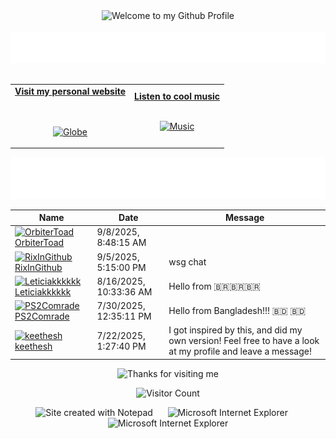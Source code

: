 <!-- "Hero" Header -->
<div align="center">
  <img src="https://github.com/BrunnerLivio/brunnerlivio/blob/master/images/welcome.png?raw=true" style="max-width: 100%;" alt="Welcome to my Github Profile" />
  <br />
  <br />
  <img height="50" alt="My Name is Livio and I like Node.js" src="images/personal_note.svg" />
  <br />
  <br />

</div>

<!-- Social -->
<table width="100%" align="center">
<tr>
<td align="center">
<a href="https://brunnerliv.io">
<strong>Visit my personal website </strong>
<br />
<br />
<br />

<p>

<img alt="Globe" height="80" src="images/globe.gif">
</a>
</p>

</td>


<td align="center">
<a href="https://www.youtube.com/watch?v=3YxaaGgTQYM&ab_channel=EvanescenceVEVO">
<strong>Listen to cool music</strong>
<br />
<br />


<p>
<img height="100" alt="Music" src="images/music.gif"> 
</a>
</p>

</td>
</tr>
</table>

<div align="center">
<a href="https://github.com/BrunnerLivio/brunnerlivio/issues/62#issuecomment-new"><img src="images/guestbook.svg"></a> 
</div>

<!-- Guestbook -->
| Name | Date | Message |
|---|---|---|
| <a href="https://github.com/OrbiterToad"><img width="24" src="https://avatars.githubusercontent.com/u/25004579?s=24&u=c0f6a8e7a467ac4631b284c8b60504ec8298e84b&v=4" alt="OrbiterToad" /> OrbiterToad</a> |9/8/2025, 8:48:15 AM||
| <a href="https://github.com/RixInGithub"><img width="24" src="https://avatars.githubusercontent.com/u/87478581?s=24&u=8c3395853dbe6352ce04bc223a26f94576fe8a0e&v=4" alt="RixInGithub" /> RixInGithub</a> |9/5/2025, 5:15:00 PM|wsg chat|
| <a href="https://github.com/Leticiakkkkkk"><img width="24" src="https://avatars.githubusercontent.com/u/73072063?s=24&u=b5402b8bc63e4470bbf417024a6ef01f2e69815d&v=4" alt="Leticiakkkkkk" /> Leticiakkkkkk</a> |8/16/2025, 10:33:36 AM|Hello from 🇧🇷🇧🇷🇧🇷|
| <a href="https://github.com/PS2Comrade"><img width="24" src="https://avatars.githubusercontent.com/u/184096947?s=24&u=cdf4d24bdb0a4c5da44d9c78010b797e29d4b036&v=4" alt="PS2Comrade" /> PS2Comrade</a> |7/30/2025, 12:35:11 PM|Hello from Bangladesh!!! 🇧🇩 🇧🇩|
| <a href="https://github.com/keethesh"><img width="24" src="https://avatars.githubusercontent.com/u/30286645?s=24&u=703c5c6ed5112927131c9896d71b6db86e5c802d&v=4" alt="keethesh" /> keethesh</a> |7/22/2025, 1:27:40 PM|I got inspired by this, and did my own version! Feel free to have a look at my profile and leave a message!|
<!-- /Guestbook -->

<!-- Footer -->

<div align="center">

<img height="120" alt="Thanks for visiting me" width="100%" src="https://raw.githubusercontent.com/BrunnerLivio/brunnerlivio/master/images/marquee.svg" />
<br />

![Visitor Count](https://profile-counter.glitch.me/brunnerlivio/count.svg)


<img src="https://raw.githubusercontent.com/BrunnerLivio/brunnerlivio/master/images/notepad.gif" alt="Site created with Notepad" height="30" />
<!-- "margin-right: whatever;" -->
<span>&nbsp;&nbsp;&nbsp;&nbsp;</span>  
<img src="https://raw.githubusercontent.com/BrunnerLivio/brunnerlivio/master/images/ie_logo.gif" alt="Microsoft Internet Explorer" />
<span>&nbsp;&nbsp;&nbsp;&nbsp;</span>  
<img src="https://raw.githubusercontent.com/BrunnerLivio/brunnerlivio/master/images/noframes.gif" alt="Microsoft Internet Explorer" />

</div>
